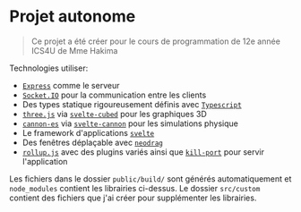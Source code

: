 # Projet autonome

> Ce projet a été créer pour le cours de programmation de 12e année ICS4U de Mme Hakima

Technologies utiliser:

-   [`Express`](https://expressjs.com) comme le serveur
-   [`Socket.IO`](https://socket.io) pour la communication entre les clients
-   Des types statique rigoureusement définis avec [`Typescript`](https://www.typescriptlang.org)
-   [`three.js`](https://threejs.org/) via [`svelte-cubed`](https://svelte-cubed.vercel.app) pour les graphiques 3D
-   [`cannon-es`](https://pmndrs.github.io/cannon-es) via [`svelte-cannon`](https://svelte-cannon.bfanger.nl) pour les simulations physique
-   Le framework d'applications [`svelte`](https://svelte.dev)
-   Des fenêtres déplaçable avec [`neodrag`](https://npm.io/package/@neodrag/svelte)
-   [`rollup.js`](https://rollupjs.org) avec des plugins variés ainsi que [`kill-port`](https://npm.io/package/kill-port) pour servir l'application

Les fichiers dans le dossier `public/build/` sont générés automatiquement et `node_modules` contient les librairies ci-dessus. Le dossier `src/custom` contient des fichiers que j'ai créer pour supplémenter les librairies.
